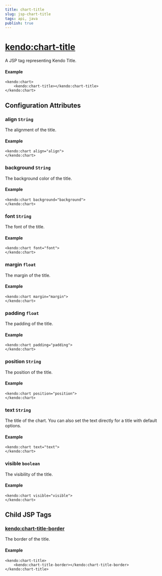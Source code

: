 ```yaml
---
title: chart-title
slug: jsp-chart-title
tags: api, java
publish: true
---
```


# <kendo:chart-title>
A JSP tag representing Kendo Title.

#### Example
    <kendo:chart>
        <kendo:chart-title></kendo:chart-title>
    </kendo:chart>


## Configuration Attributes


### align `String`

The alignment of the title.

#### Example
    <kendo:chart align="align">
    </kendo:chart>



### background `String`

The background color of the title.

#### Example
    <kendo:chart background="background">
    </kendo:chart>



### font `String`

The font of the title.

#### Example
    <kendo:chart font="font">
    </kendo:chart>



### margin `float`

The margin of the title.

#### Example
    <kendo:chart margin="margin">
    </kendo:chart>



### padding `float`

The padding of the title.

#### Example
    <kendo:chart padding="padding">
    </kendo:chart>



### position `String`

The position of the title.

#### Example
    <kendo:chart position="position">
    </kendo:chart>



### text `String`

The title of the chart. You can also set the text directly for a title with default options.

#### Example
    <kendo:chart text="text">
    </kendo:chart>



### visible `boolean`

The visibility of the title.

#### Example
    <kendo:chart visible="visible">
    </kendo:chart>



## Child JSP Tags

### [<kendo:chart-title-border>](/api/wrappers/jsp/chart/title-border)

The border of the title.

#### Example

    <kendo:chart-title>
        <kendo:chart-title-border></kendo:chart-title-border>
    </kendo:chart-title>
 

